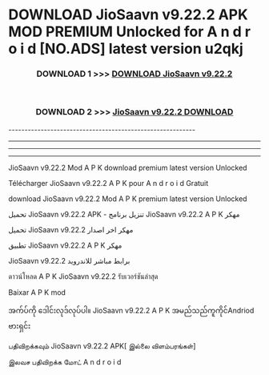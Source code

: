 # DOWNLOAD JioSaavn v9.22.2 APK MOD PREMIUM Unlocked for A n d r o i d [NO.ADS] latest version u2qkj 



<div align="center">

<h3>DOWNLOAD 1 >>> <a href="https://getmod2.web.app/?judul=JioSaavn v9.22.2">DOWNLOAD JioSaavn v9.22.2</a></h3><br>

<h3>DOWNLOAD 2 >>> <a href="https://getmod2.web.app/?judul=JioSaavn v9.22.2">JioSaavn v9.22.2 DOWNLOAD </a></h3>

</div>
----------------------------------------------------------

----------------------------------------------------------

----------------------------------------------------------

----------------------------------------------------------

JioSaavn v9.22.2 Mod A P K download premium latest version Unlocked

Télécharger JioSaavn v9.22.2 A P K pour A n d r o i d Gratuit

download JioSaavn v9.22.2 Mod A P K premium latest version Unlocked

تحميل JioSaavn v9.22.2 APK - تنزيل برنامج JioSaavn v9.22.2 A P K مهكر

تحميل JioSaavn v9.22.2 مهكر اخر اصدار

تطبيق JioSaavn v9.22.2 A P K مهكر

JioSaavn v9.22.2 برابط مباشر للاندرويد

ดาวน์โหลด A P K JioSaavn v9.22.2 รับเวอร์ชันล่าสุด

Baixar A P K mod

အက်ပ်ကို ဒေါင်းလုဒ်လုပ်ပါ။ JioSaavn v9.22.2 A P K အမည်သည်ကူကိုင်Andriod ဗားရှင်း

பதிவிறக்கவும் JioSaavn v9.22.2 APK[ இல்லை விளம்பரங்கள்] 
 
இலவச பதிவிறக்க மோட் A n d r o i d



